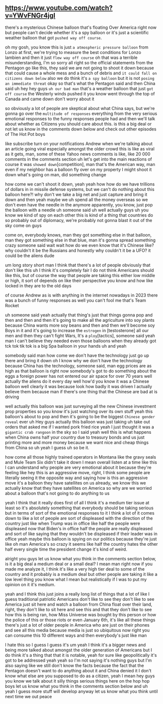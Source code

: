 ## https://www.youtube.com/watch?v=YWvFNGr4jgI

there's a mysterious Chinese balloon
that's floating Over America right now
but people can't decide whether it's a spy balloon or it's just a scientific
weather balloon that got `pushed way off course`.

oh my gosh, you know this is just `a atmospheric pressure balloon` from
Lonzo at first, we're trying to measure the best conditions for Lonzo lambien
and then it just `flew way off course` oh that was a terrible misunderstanding, I'm
so sorry 
all right so the official statements from the Pentagon go like this,
they said we are not going to shoot it down because that could cause a whole mess and a bunch of debris 
and `it could fall on citizens down below` also we do think it's `a spy balloon` but it is not
`posing an immediate threat` okay so
that's what the Pentagon said and then
China said uh hey hey guys `uh our bad man` that's a weather balloon that just
`got off course` the Westerly winds pushed it you know went through the top of
Canada and came down don't worry about it 

so obviously a lot of people are skeptical about what China
says, but we're gonna go over the `multitude of responses` 
everything from the very serious emotional responses to
the funny responses people had and then
we'll talk about whether as Citizens you
should care about this.  is this a big deal or not let us know in the comments
down below and check out other episodes of The Hot Pot boys 

like subscribe turn on your notifications 
Andrew when we're talking about an article going viral
especially amongst the older crowd this
is like as viral as it gets, man, some of
these Yahoo news comments is like, like
20 000 comments in the comments section
uh let's get into the main reactions of course it was `showed down`[competition], man that's
the American way, man even if my neighbor has a balloon fly over on my property I
might shoot it down what's going on man, did something change

how come we can't shoot it down, yeah yeah how how do we have trillions of dollars in in missile
defense systems, but we can't do nothing about this balloon here?! why don't we
take a big net and just capture and
bring it down and then yeah maybe we uh
spend all the money overseas so we don't
even have the needle in the anymore
apparently, you know, just pop the balloon with a needle uh someone said uh well
actually guys uh you know we kind of spy on each other this is kind of a thing
that countries do so probably out of diplomacy, we're probably not gonna blast
it out of the sky come on guys 

come on, everybody knows, man they got something
else in that balloon, man they got
something else in that blue, man it's gonna spread something crazy someone
said wait wait how do we even know that
it's Chinese like? why couldn't it be the
Russians and honestly why couldn't it be
a UFO? it could be the aliens dude

um long story short man I think that there's a lot of people obviously that
don't like this uh I think it's completely fair I do not think Americans
should like this, but of course the way
that people are taking this either low middle or high, it sort of depends on
like their perspective you know and how
like locked in they are to the old days

of course Andrew as is with anything in
the internet nowadays in 2023 there was a bunch of funny responses as well you
can't fool me that's Team Rocket 

uh someone said yeah actually that thing's
just that things gonna pop and then and
then and then it's going to make all the
agriculture into soy plants because
China wants more soy beans and then and
then we'll become soy Boys in it and
it's going to increase the `estrogen` in    [testosterone]
all our men and then they can't fight
Wars,  It's a `ploy`[tactics], someone said yeah man I
can't believe they needed even those
balloons when they already got tck tok
tik tok is a big Spa balloon in your
hands uh and yeah 

somebody said man how come we don't have the technology just
go up there and bring it down oh I know
why we don't have the technology because
China has the technology,
 someone said, man egg prices are as high as that
balloon is right now somebody's got to
do something about the eggs a foreign
power has not entered our air space for over 70 years
well actually the aliens do it every day
well how'd you know it was a Chinese
balloon well clearly it was because look
how badly it was driven I actually
believe them because man if there's one
thing that the Chinese are bad at is driving 

well actually this balloon was
just surveying all the new Chinese
investment prop properties so you know
it's just watching over its own stuff
yeah this balloon's about to pop and
then it's going to be the biggest
`Chinese gender reveal` ever
uh Hey guys actually this balloon was
just taking uh take out orders that
asked me if I wanted pork fried rice
yeah I just thought it was a `gigantic crab rangoon` in the sky so I said yeah
well this is what happens when China
owns half your country due to treasury
bonds and us just printing more and more
money because we want nice and cheap
things from China so uh yeah I guess uh
so be it.

how come all those highly trained operators in Montana like the
gravy seals and Mule Team Six didn't
take it down I mean overall listen at a
time like this I can understand why
people are very emotional about it because they're feeling like hey this is
an aggressive move, right, I think some
people are literally seeing it the
opposite way and saying how is this an
aggressive move it's a balloon they have
satellites on us already, we know this we
actually know that they have satellites
on America so why are we worried about a
balloon that's not going to do anything
to us 

yeah I think that it really does
first of all I think it's a medium tier
issue at least so it's absolutely
something that everybody should be taking serious but in terms of sort of
the emotional responses to it I think a lot of it comes down to like a lot of
people are sort of displeased with the
direction of the country just like when
Trump was in office like half the people
were displeased now that Biden's in
office half the people are really
displeased and sort of like saying that
they wouldn't be displeased if their
leader was in office yeah maybe this
balloon is spying on our politics
because they're just like oh man
America's so crazy it seems like half
the country hates the other half every
single time the president change it's
kind of weird. 

alright you guys let us
know what you think in the comments
section below, is it a big deal a medium
deal or a small deal? I mean man right
now if you made me analyze it,
I think it's like a very high tier deal
to some of the country and it probably
is a medium deal but other people are
taking it like a low level thing you
know what I mean but realistically if I
was to put my opinion on it it's medium.

yeah and I think this just joins a
really long list of things that a lot of like I guess traditional patriotic
Americans don't like to see they don't like to see America just sit here and
watch a balloon from China float over
their land, right, they don't like to sit
here and see this and that they don't
like to see how this is being ran, how
Miss Universe was bought by this person
or how the police of this or those riots
or even January 6th, it's like all these
things there's just a lot of older
people in America who are just on their
phones and see all this media because
media is just so ubiquitous now right
you can consume this 10 different ways
and then everybody's just like man 

I hate this so I guess I guess it's um
yeah I think it's a bigger news and
being more talked about amongst the
older generation of Americans but I do
think it's a thing that that it is
notable,
yeah for sure like geopolitically it's got to be addressed
yeah yeah so I'm not saying it's nothing
guys but I'm also saying like we still
don't know the facts because the fact
that the Pentagon doesn't want to do
anything about it and China denied it I
don't know what else are you supposed to
do as a citizen, 
yeah I mean hey guys you
know we talk about it silly things
serious things here on the hop hop boys
let us know what you think in the
comments section below and uh yeah I
guess more stuff will develop anyway let
us know what you think until next time
we out peace